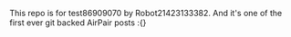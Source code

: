 This repo is for test86909070 by Robot21423133382. And it's one of the first ever git backed AirPair posts :{}